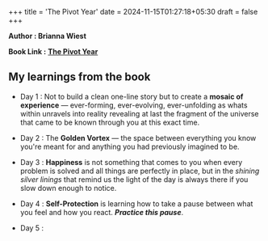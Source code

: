 +++
title = 'The Pivot Year'
date = 2024-11-15T01:27:18+05:30
draft = false
+++

**Author : Brianna Wiest**

**Book Link :** [**The Pivot Year**](https://www.goodreads.com/book/show/138301904-the-pivot-year)

## My learnings from the book 

- Day 1 : Not to build a clean one-line story but to create a **mosaic of experience** — ever-forming,  ever-evolving, ever-unfolding as whats within unravels into reality revealing at last the fragment of the universe that came to be known through you at this exact time.

- Day 2 : The **Golden Vortex** — the space between everything you know you're meant for and anything you had previously imagined to be.

- Day 3 : **Happiness** is not something that comes to you when every problem is solved and all things are perfectly in place, but in the *shining silver linings* that remind us the light of the day is always there if you slow down enough to notice.

- Day 4 : **Self-Protection** is learning how to take a pause between what you feel and how you react. __*Practice this pause*__.

- Day 5 : 
